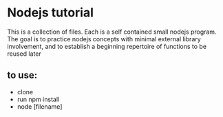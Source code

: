 # Nodejs tutorial

This is a collection of files. Each is a self contained small nodejs
program. 
The goal is to practice nodejs concepts with minimal external library involvement,
and to establish a beginning repertoire of functions to be reused later

## to use:

* clone
* run npm install
* node [filename]

